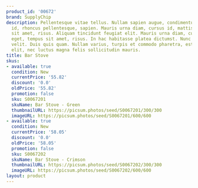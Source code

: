 ```yaml
---
product_id: '00672'
brand: SupplyChip
description: Pellentesque vitae tellus. Nullam sapien augue, condimentum vel, venenatis
  id, rhoncus pellentesque, sapien. Mauris urna diam, cursus id, mattis eget, tempus
  sit amet, risus. Aliquam tincidunt feugiat elit. Mauris urna diam, cursus id, mattis
  eget, tempus sit amet, risus. In hac habitasse platea dictumst. Nunc eleifend molestie
  velit. Duis quis quam. Nullam varius, turpis et commodo pharetra, est eros bibendum
  elit, nec luctus magna felis sollicitudin mauris.
title: Bar Stove
skus:
- available: true
  condition: New
  currentPrice: '55.82'
  discount: '0.0'
  oldPrice: '55.82'
  promotion: false
  sku: S0067201
  skuName: Bar Stove - Green
  thumbnailURL: https://picsum.photos/seed/S0067201/300/300
  imageURL: https://picsum.photos/seed/S0067201/600/600
- available: true
  condition: New
  currentPrice: '58.05'
  discount: '0.0'
  oldPrice: '58.05'
  promotion: false
  sku: S0067202
  skuName: Bar Stove - Crimson
  thumbnailURL: https://picsum.photos/seed/S0067202/300/300
  imageURL: https://picsum.photos/seed/S0067202/600/600
layout: product
---
```

